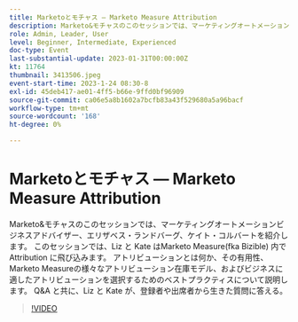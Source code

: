 ```yaml
---
title: Marketoとモチャス — Marketo Measure Attribution
description: Marketo&モチャスのこのセッションでは、マーケティングオートメーションビジネスアドバイザー、エリザベス・ランドバーグ、ケイト・コルバートを紹介します。 このセッションでは、Liz と Kate はMarketo Measure(fka Bizible) 内で Attribution に飛び込みます。 アトリビューションとは何か、その有用性、Marketo Measureの様々なアトリビューション在庫モデル、およびビジネスに適したアトリビューションを選択するためのベストプラクティスについて説明します。 Q&A と共に、Liz と Kate が、登録者や出席者から生きた質問に答える。
role: Admin, Leader, User
level: Beginner, Intermediate, Experienced
doc-type: Event
last-substantial-update: 2023-01-31T00:00:00Z
kt: 11764
thumbnail: 3413506.jpeg
event-start-time: 2023-1-24 08:30-8
exl-id: 45deb417-ae01-4ff5-b66e-9ffd0bf96909
source-git-commit: ca06e5a8b1602a7bcfb83a43f529680a5a96bacf
workflow-type: tm+mt
source-wordcount: '168'
ht-degree: 0%

---
```


# Marketoとモチャス — Marketo Measure Attribution

Marketo&amp;モチャスのこのセッションでは、マーケティングオートメーションビジネスアドバイザー、エリザベス・ランドバーグ、ケイト・コルバートを紹介します。 このセッションでは、Liz と Kate はMarketo Measure(fka Bizible) 内で Attribution に飛び込みます。 アトリビューションとは何か、その有用性、Marketo Measureの様々なアトリビューション在庫モデル、およびビジネスに適したアトリビューションを選択するためのベストプラクティスについて説明します。 Q&amp;A と共に、Liz と Kate が、登録者や出席者から生きた質問に答える。

>[!VIDEO](https://video.tv.adobe.com/v/3413506/?quality=12&learn=on)
